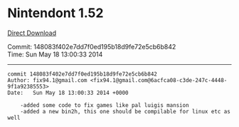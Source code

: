 # Nintendont 1.52
[Direct Download](./Nintendont.zip)

Commit: 148083f402e7dd7f0ed195b18d9fe72e5cb6b842  
Time: Sun May 18 13:00:33 2014   

-----

```
commit 148083f402e7dd7f0ed195b18d9fe72e5cb6b842
Author: fix94.1@gmail.com <fix94.1@gmail.com@6acfca08-c3de-247c-4448-9f1a92385553>
Date:   Sun May 18 13:00:33 2014 +0000

    -added some code to fix games like pal luigis mansion
    -added a new bin2h, this one should be compilable for linux etc as well
```
